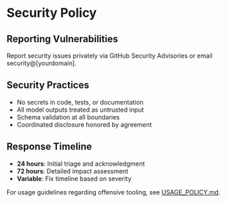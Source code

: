 # Security Policy

## Reporting Vulnerabilities

Report security issues privately via GitHub Security Advisories or email security@[yourdomain].

## Security Practices

- No secrets in code, tests, or documentation
- All model outputs treated as untrusted input
- Schema validation at all boundaries
- Coordinated disclosure honored by agreement

## Response Timeline

- **24 hours**: Initial triage and acknowledgment
- **72 hours**: Detailed impact assessment
- **Variable**: Fix timeline based on severity

For usage guidelines regarding offensive tooling, see [USAGE_POLICY.md](docs/USAGE_POLICY.md).

